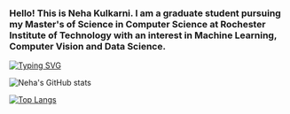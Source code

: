 ###  Hello! This is Neha Kulkarni. I am a graduate student pursuing my Master's of Science in Computer Science at Rochester Institute of Technology with an interest in Machine Learning, Computer Vision and Data Science.

[![Typing SVG](https://readme-typing-svg.herokuapp.com?font=Fira+Code&weight=600&pause=1000&color=E6A8D7&center=true&width=480&lines=Hi+%F0%9F%91%8B+I'm+Neha+Kulkarni;Fueled+by+coffee+%26+sarcasm+%E2%98%95%EF%B8%8F)](https://git.io/typing-svg)

![Neha's GitHub stats](https://github-readme-stats.vercel.app/api?username=nehaask&show_icons=true&rank_icon=github&theme=radical)

[![Top Langs](https://github-readme-stats.vercel.app/api/top-langs/?username=nehaask&layout=donut&theme=radical&count-private=true&hide=tex)](https://github.com/nehaask/github-readme-stats)

<!--
[![trophy](https://github-profile-trophy.vercel.app/?username=nehaask&theme=onedark&column=4&margin-w=15&margin-h=15)](https://github.com/ryo-ma/github-profile-trophy)

# 📊 GitHub Stats:
![](https://github-readme-stats.vercel.app/api?username=nehaask&theme=midnight-purple&hide_border=false&include_all_commits=true&count_private=true)<br/>
![](https://github-readme-streak-stats.herokuapp.com/?user=nehaask&theme=midnight-purple&hide_border=false)<br/>
![](https://github-readme-stats.vercel.app/api/top-langs/?username=nehaask&theme=midnight-purple&hide_border=false&include_all_commits=true&count_private=true&layout=compact)

### 🔝 Top Contributed Repo
![](https://github-contributor-stats.vercel.app/api?username=nehaask&limit=5&theme=tokyonight&combine_all_yearly_contributions=true)

---
[![](https://visitcount.itsvg.in/api?id=nehaask&icon=5&color=6)](https://visitcount.itsvg.in)


**nehaask/nehaask** is a ✨ _special_ ✨ repository because its `README.md` (this file) appears on your GitHub profile.

Here are some ideas to get you started:

- 🔭 I’m currently working on ...
- 🌱 I’m currently learning ...
- 👯 I’m looking to collaborate on ...
- 🤔 I’m looking for help with ...
- 💬 Ask me about ...
- 📫 How to reach me: ...
- 😄 Pronouns: ...
- ⚡ Fun fact: ...
-->
